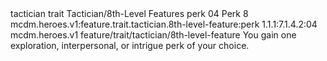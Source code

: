 <ability>
  <metadata>
    <class>tactician</class>
    <feature_type>trait</feature_type>
    <file_dpath>Tactician/8th-Level Features</file_dpath>
    <item_id>perk</item_id>
    <item_index>04</item_index>
    <item_name>Perk</item_name>
    <level>8</level>
    <scc>mcdm.heroes.v1:feature.trait.tactician.8th-level-feature:perk</scc>
    <scdc>1.1.1:7.1.4.2:04</scdc>
    <source>mcdm.heroes.v1</source>
    <type>feature/trait/tactician/8th-level-feature</type>
  </metadata>
  <effects>
    <effect type="mundane">You gain one exploration, interpersonal, or intrigue perk of your choice.</effect>
  </effects>
</ability>
